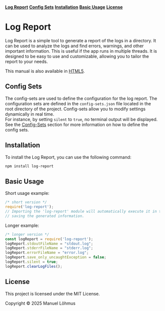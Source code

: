 <div class="row w-100">
<div class="col-3 d-none d-lg-inline">
<div class="sticky-top overflow-auto vh-100">
<div id="list-headers" class="list-group mt-5">

[**Log Report**](#log-report)
[**Config Sets**](#config-sets)
[**Installation**](#installation)
[**Basic Usage**](#basic-usage)
[**License**](#license)
    
</div>
</div>
</div>
 
<div class="col">
<div class="p-2 markdown-body" data-bs-spy="scroll" data-bs-target="#list-headers" data-bs-offset="0" tabindex="0">

# Log Report
Log Report is a simple tool to generate a report of the logs in a directory. 
It can be used to analyze the logs and find errors, warnings, and other important information.
This is useful if the app runs in multiple threads.
It is designed to be easy to use and customizable, allowing you to tailor the report to your needs.

This manual is also available in [HTML5](https://manuel-lohmus.github.io/log-report/README.html).

## Config Sets
The config-sets are used to define the configuration for the log report.
The configuration sets are defined in the `config-sets.json` file located in the root directory of the project.
Config-sets allow you to modify settings dynamically in real time.  
For instance, by setting `silent` to `true`, no terminal output will be displayed.
See the [Config-Sets](https://manuel-lohmus.github.io/config-sets/README.html) section for more information on how to define the config sets.

## Installation
To install the Log Report, you can use the following command:
```bash
npm install log-report
```

## Basic Usage
Short usage example:
```javascript
/* short version */
require('log-report');
// Importing the 'log-report' module will automatically execute it in the current thread, 
// saving the generated information.
```
Longer example:
```javascript
/* longer version */
const logReport = require('log-report');
logReport.stdoutFileName = "stdout.log";
logReport.stderrFileName = "stderr.log";
logReport.errorFileName = "error.log";
logReport.save_only_uncaughtException = false;
logReport.silent = true;
logReport.clearLogFiles();
```

## License

This project is licensed under the MIT License.

Copyright &copy; 2025 Manuel Lõhmus



<br>
<br>
<br>
</div>
</div>
</div>